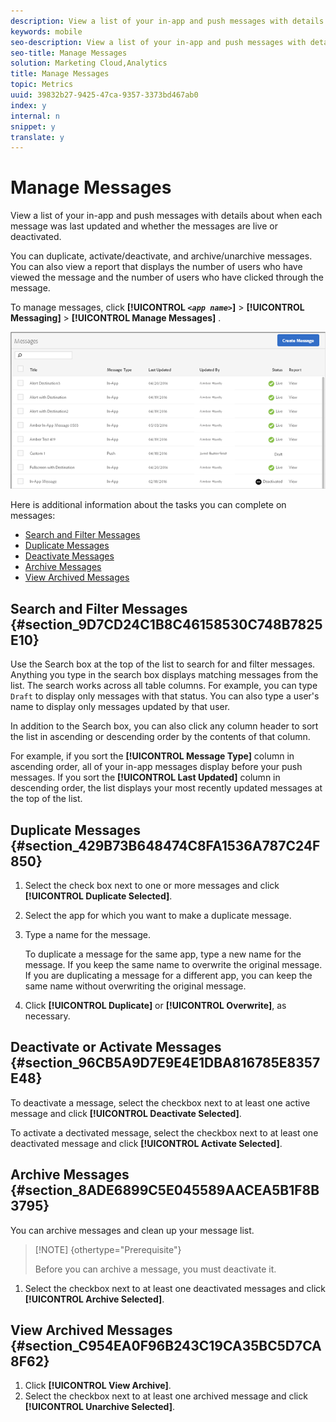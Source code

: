 ```yaml
---
description: View a list of your in-app and push messages with details about when each message was last updated and whether the messages are live or deactivated.
keywords: mobile
seo-description: View a list of your in-app and push messages with details about when each message was last updated and whether the messages are live or deactivated.
seo-title: Manage Messages
solution: Marketing Cloud,Analytics
title: Manage Messages
topic: Metrics
uuid: 39832b27-9425-47ca-9357-3373bd467ab0
index: y
internal: n
snippet: y
translate: y
---
```


# Manage Messages

View a list of your in-app and push messages with details about when each message was last updated and whether the messages are live or deactivated.

You can duplicate, activate/deactivate, and archive/unarchive messages. You can also view a report that displays the number of users who have viewed the message and the number of users who have clicked through the message.

To manage messages, click **[!UICONTROL *`<app name>`*]** > **[!UICONTROL Messaging]** > **[!UICONTROL Manage Messages]** .

![](assets/manage_messages.png)

Here is additional information about the tasks you can complete on messages:

* [Search and Filter Messages](../../in_app_messaging/messages_manage/messages_manage.md#section_9D7CD24C1B8C46158530C748B7825E10) 
* [Duplicate Messages](../../in_app_messaging/messages_manage/messages_manage.md#section_429B73B648474C8FA1536A787C24F850) 
* [Deactivate Messages](../../in_app_messaging/messages_manage/messages_manage.md#section_96CB5A9D7E9E4E1DBA816785E8357E48) 
* [Archive Messages](../../in_app_messaging/messages_manage/messages_manage.md#section_8ADE6899C5E045589AACEA5B1F8B3795) 
* [View Archived Messages](../../in_app_messaging/messages_manage/messages_manage.md#section_C954EA0F96B243C19CA35BC5D7CA8F62)

## Search and Filter Messages {#section_9D7CD24C1B8C46158530C748B7825E10}

Use the Search box at the top of the list to search for and filter messages. Anything you type in the search box displays matching messages from the list. The search works across all table columns. For example, you can type `Draft` to display only messages with that status. You can also type a user's name to display only messages updated by that user.

In addition to the Search box, you can also click any column header to sort the list in ascending or descending order by the contents of that column.

For example, if you sort the **[!UICONTROL Message Type]** column in ascending order, all of your in-app messages display before your push messages. If you sort the **[!UICONTROL Last Updated]** column in descending order, the list displays your most recently updated messages at the top of the list.

## Duplicate Messages {#section_429B73B648474C8FA1536A787C24F850}

1. Select the check box next to one or more messages and click **[!UICONTROL Duplicate Selected]**. 
1. Select the app for which you want to make a duplicate message. 
1. Type a name for the message.

   To duplicate a message for the same app, type a new name for the message. If you keep the same name to overwrite the original message. If you are duplicating a message for a different app, you can keep the same name without overwriting the original message. 

1. Click **[!UICONTROL Duplicate]** or **[!UICONTROL Overwrite]**, as necessary.

## Deactivate or Activate Messages {#section_96CB5A9D7E9E4E1DBA816785E8357E48}

To deactivate a message, select the checkbox next to at least one active message and click **[!UICONTROL Deactivate Selected]**.

To activate a dectivated message, select the checkbox next to at least one deactivated message and click **[!UICONTROL Activate Selected]**.

## Archive Messages {#section_8ADE6899C5E045589AACEA5B1F8B3795}

You can archive messages and clean up your message list.

>[!NOTE] {othertype="Prerequisite"}
>
>Before you can archive a message, you must deactivate it.

1. Select the checkbox next to at least one deactivated messages and click **[!UICONTROL Archive Selected]**.

## View Archived Messages {#section_C954EA0F96B243C19CA35BC5D7CA8F62}

1. Click **[!UICONTROL View Archive]**. 
1. Select the checkbox next to at least one archived message and click **[!UICONTROL Unarchive Selected]**.

